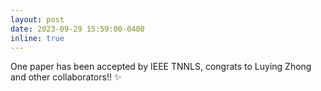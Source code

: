 ```yaml
---
layout: post
date: 2023-09-29 15:59:00-0400
inline: true
---
```


One paper has been accepted by IEEE TNNLS, congrats to Luying Zhong and other collaborators!! :sparkles:
